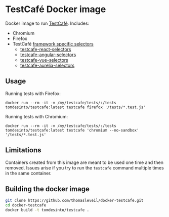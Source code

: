 TestCafé Docker image
=====================

Docker image to run [TestCafé](https://devexpress.github.io/testcafe/). Includes:
- Chromium
- Firefox
- TestCafé [framework specific selectors](https://devexpress.github.io/testcafe/documentation/test-api/selecting-page-elements/framework-specific-selectors.html)
  - [testcafe-react-selectors](https://github.com/DevExpress/testcafe-react-selectors)
  - [testcafe-angular-selectors](https://github.com/DevExpress/testcafe-angular-selectors)
  - [testcafe-vue-selectors](https://github.com/DevExpress/testcafe-vue-selectors)
  - [testcafe-aurelia-selectors](https://github.com/miherlosev/testcafe-aurelia-selectors)


Usage
-----

Running tests with Firefox:

```shell
docker run --rm -it -v /my/testcafe/tests/:/tests tomdesinto/testcafe:latest testcafe firefox '/tests/*.test.js'
```


Running tests with Chromium:

```shell
docker run --rm -it -v /my/testcafe/tests/:/tests tomdesinto/testcafe:latest testcafe 'chromium --no-sandbox' '/tests/*.test.js'
```


Limitations
-----------

Containers created from this image are meant to be used one time and then removed. Issues arise if you try to run the `testcafe`
command multiple times in the same container.


Building the docker image
-------------------------

```sh
git clone https://github.com/thomasleveil/docker-testcafe.git
cd docker-testcafe
docker build -t tomdesinto/testcafe .
```
